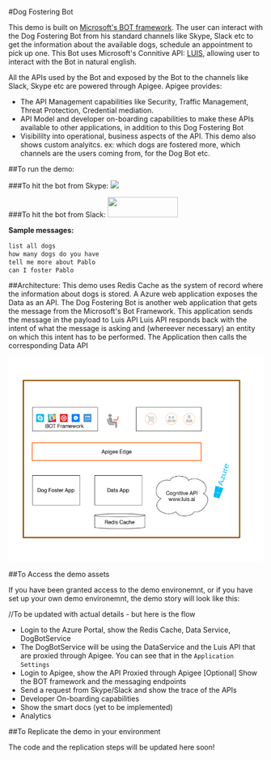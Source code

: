 #Dog Fostering Bot

This demo is built on [Microsoft's BOT framework](https://dev.botframework.com/). The user can interact with the Dog Fostering Bot from his standard channels like Skype, Slack etc to get the information about the available dogs, schedule an appointment to pick up one. This Bot uses Microsoft's Connitive API: [LUIS](https://www.luis.ai/), allowing user to interact with the Bot in natural english.

All the APIs used by the Bot and exposed by the Bot to the channels like Slack, Skype etc are powered through Apigee. 
Apigee provides: 
- The API Management capabilities like Security, Traffic Management, Threat Protection, Credential mediation.
- API Model and developer on-boarding capabilities to make these APIs available to other applications, in addition to this Dog Fostering Bot
- Visibililty into operational, business aspects of the API. This demo also shows custom analyitcs. ex: which dogs are fostered more, which channels are the users coming from, for the Dog Bot etc.

##To run the demo:

###To hit the bot from Skype:
<a href='https://join.skype.com/bot/073d0f7f-32ea-4f01-b16c-cd8c3c46e4de'><img src='https://dev.botframework.com/Client/Images/Add-To-Skype-Buttons.png'/></a>

###To hit the bot from Slack:
<a href="https://slack.com/oauth/authorize?scope=bot&client_id=2192129203.61715517473&redirect_uri=https%3a%2f%2fslack.botframework.com%2fHome%2fauth&state=apigeedemodogbot"><img height="40" width="139" src="https://platform.slack-edge.com/img/add_to_slack.png" srcset="https://platform.slack-edge.com/img/add_to_slack.png 1x, https://platform.slack-edge.com/img/add_to_slack@2x.png 2x"></a>

**Sample messages:** 

```
list all dogs
how many dogs do you have
tell me more about Pablo
can I foster Pablo

```

##Architecture:
This demo uses Redis Cache as the system of record where the information about dogs is stored. A Azure web application exposes the Data as an API. 
The Dog Fostering Bot is another web application that gets the message from the Microsoft's Bot Framework. 
This application sends the message in the payload to Luis API
Luis API responds back with the intent of what the message is asking and (whereever necessary) an entity on which this intent has to be performed. 
The Application then calls the corresponding Data API 

![01-dog-foster-demo-bot-architecture](./images/01-dog-foster-demo-bot-architecture.png)

##To Access the demo assets

If you have been granted access to the demo environemnt, or if you have set up your own demo environemnt, the demo story will look like this:

//To be updated with actual details - but here is the flow

- Login to the Azure Portal, show the Redis Cache, Data Service, DogBotService
- The DogBotService will be using the DataService and the Luis API that are proxied through Apigee. You can see that in the `Application Settings`
- Login to Apigee, show the API Proxied through Apigee
[Optional] Show the BOT framework and the messaging endpoints
- Send a request from Skype/Slack and show the trace of the APIs
- Developer On-boarding capabilities
- Show the smart docs (yet to be implemented)
- Analytics

##To Replicate the demo in your environment

The code and the replication steps will be updated here soon!